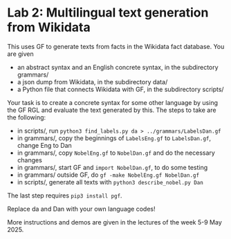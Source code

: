 # Lab 2: Multilingual text generation from Wikidata

This uses GF to generate texts from facts in the Wikidata fact database. 
You are given 

- an abstract syntax and an English concrete syntax, in the subdirectory grammars/
- a json dump from Wikidata, in the subdirectory data/
- a Python file that connects Wikidata with GF, in the subdirectory scripts/

Your task is to create a concrete syntax for some other language by using the 
GF RGL and evaluate the text generated by this. The steps to take are the following:

- in scripts/, run `python3 find_labels.py da > ../grammars/LabelsDan.gf`
- in grammars/, copy the beginnings of `LabelsEng.gf` to `LabelsDan.gf`, change Eng to Dan
- in grammars/, copy `NobelEng.gf` to `NobelDan.gf` and do the necessary changes
- in grammars/, start GF and `import NobelDan.gf`, to do some testing
- in grammars/ outside GF, do `gf -make NobelEng.gf NobelDan.gf`
- in scripts/, generate all texts with `python3 describe_nobel.py Dan`

The last step requires `pip3 install pgf`.

Replace da and Dan with your own language codes!

More instructions and demos are given in the lectures of the week 5-9 May 2025.

